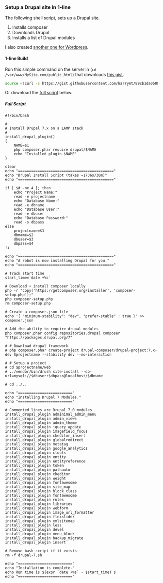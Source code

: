 ### Setup a Drupal site in 1-line

The following shell script, sets up a Drupal site.

1. Installs composer
2. Downloads Drupal
3. Installs a list of Drupal modules


I also created [another one for Wordpress](https://gist.github.com/harrymt/6fd60b9eaa2272de64196cad493d7e58). 


#### 1-line Build

Run this simple command on the server in (`cd /var/www/MySite.com/public_html`) that downloads [this gist](https://gist.github.com/harrymt/89cb1da0b08b8b41efa5b3d3887e34a7).

```bash
source <(curl -s https://gist.githubusercontent.com/harrymt/89cb1da0b08b8b41efa5b3d3887e34a7/raw/50eb17909aa186ee60c9bf3ec9d8a0bf07d01116/drupal-7.sh)
```

Or download the [full script](https://gist.github.com/harrymt/89cb1da0b08b8b41efa5b3d3887e34a7) below.


##### Full Script

```
#!/bin/bash

#
# Install Drupal 7.x on a LAMP stack
#
install_drupal_plugin()
{
	NAME=$1
	php composer.phar require drupal/$NAME
	echo "Installed plugin $NAME"
}

clear
echo "============================================"
echo "Drupal Install Script (takes ~1736s/30m)"
echo "============================================"

if [ $# -ne 4 ]; then
	echo "Project Name:"
	read -e projectname
	echo "Database Name:"
	read -e dbname
	echo "Database User:"
	read -e dbuser
	echo "Database Password:"
	read -s dbpass
else
	projectname=$1
	dbname=$2
	dbuser=$3
	dbpass=$4
fi

echo "============================================"
echo "A robot is now installing Drupal for you."
echo "============================================"

# Track start time
start_time=`date +%s`

# Download + install composer locally
php -r "copy('https://getcomposer.org/installer', 'composer-setup.php');"
php composer-setup.php
rm composer-setup.php

# Create a composer.json file
echo '{ "minimum-stability": "dev", "prefer-stable" : true }' >> composer.json

# Add the ability to require drupal modules
php composer.phar config repositories.drupal composer "https://packages.drupal.org/7"

# # Download drupal framework
# php composer.phar create-project drupal-composer/drupal-project:7.x-dev $projectname --stability dev --no-interaction

# # Setup a project
# cd $projectname/web
# ../vendor/bin/drush site-install --db-url=mysql://$dbuser:$dbpass@localhost/$dbname

# cd ../..

echo "========================="
echo "Installing Drupal 7 Modules."
echo "========================="

# Commented lines are Drupal 7.0 modules
install_drupal_plugin adminimal_admin_menu
install_drupal_plugin admin_views
install_drupal_plugin admin_theme
install_drupal_plugin jquery_update
install_drupal_plugin imagefield_focus
install_drupal_plugin ckeditor_insert
install_drupal_plugin globalredirect
install_drupal_plugin metatag
install_drupal_plugin google_analytics
install_drupal_plugin ctools
install_drupal_plugin entity
install_drupal_plugin entityreference
install_drupal_plugin token
install_drupal_plugin pathauto
install_drupal_plugin ckeditor
install_drupal_plugin weight
install_drupal_plugin fontawesome
install_drupal_plugin site_map
install_drupal_plugin block_class
install_drupal_plugin fontawesome
install_drupal_plugin rules
install_drupal_plugin libraries
install_drupal_plugin webform
install_drupal_plugin image_url_formatter
install_drupal_plugin flexslider
install_drupal_plugin xmlsitemap
install_drupal_plugin less
install_drupal_plugin devel
install_drupal_plugin menu_block
install_drupal_plugin backup_migrate
install_drupal_plugin insert

# Remove bash script if it exists
rm -f drupal-7.sh

echo "========================="
echo "Installation is complete."
echo Run time is $(expr `date +%s` - $start_time) s
echo "========================="
```

